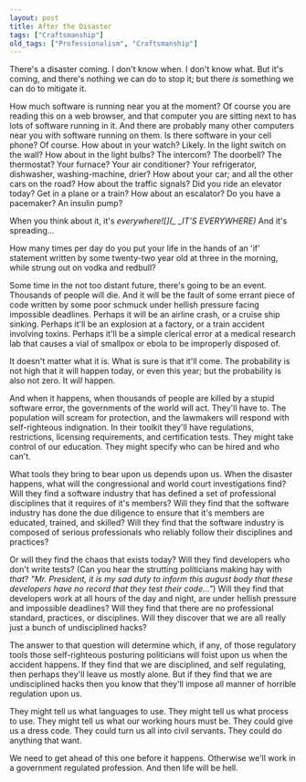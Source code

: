 ```yaml
---
layout: post
title: After the Disaster
tags: ["Craftsmanship"]
old_tags: ["Professionalism", "Craftsmanship"]
---
```


There's a disaster coming. I don't know when. I don't know what. But it's coming, and there's nothing we can do to stop it; but there *is* something we can do to mitigate it.

How much software is running near you at the moment? Of course you are reading this on a web browser, and that computer you are sitting next to has lots of software running in it. And there are probably many other computers near you with software running on them. Is there software in your cell phone? Of course. How about in your watch? Likely. In the light switch on the wall? How about in the light bulbs? The intercom? The doorbell? The thermostat? Your furnace? Your air conditioner? Your refrigerator, dishwasher, washing-machine, drier? How about your car; and all the other cars on the road? How about the traffic signals? Did you ride an elevator today? Get in a plane or a train? How about an escalator? Do you have a pacemaker? An insulin pump?

When you think about it, it's *everywhere![](_  _IT'S EVERYWHERE)* And it's spreading...

How many times per day do you put your life in the hands of an 'if' statement written by some twenty-two year old at three in the morning, while strung out on vodka and redbull?

Some time in the not too distant future, there's going to be an event. Thousands of people will die. And it will be the fault of some errant piece of code written by some poor schmuck under hellish pressure facing impossible deadlines. Perhaps it will be an airline crash, or a cruise ship sinking. Perhaps it'll be an explosion at a factory, or a train accident involving toxins. Perhaps it'll be a simple clerical error at a medical research lab that causes a vial of smallpox or ebola to be improperly disposed of.

It doesn't matter what it is. What is sure is that it'll come. The probability is not high that it will happen today, or even this year; but the probability is also not zero. It *will* happen.

And when it happens, when thousands of people are killed by a stupid software error, the governments of the world will act. They'll have to. The population will scream for protection, and the lawmakers will respond with self-righteous indignation. In their toolkit they'll have regulations, restrictions, licensing requirements, and certification tests. They might take control of our education. They might specify who can be hired and who can't.

What tools they bring to bear upon us depends upon us. When the disaster happens, what will the congressional and world court investigations find? Will they find a software industry that has defined a set of professional disciplines that it requires of it's members? Will they find that the software industry has done the due diligence to ensure that it's members are educated, trained, and skilled? Will they find that the software industry is composed of serious professionals who reliably follow their disciplines and practices?

Or will they find the chaos that exists today? Will they find developers who don't write tests? (Can you hear the strutting politicians making hay with *that*? *"Mr. President, it is my sad duty to inform this august body that these developers have no record that they test their code..."*) Will they find that developers work at all hours of the day and night, are under hellish pressure and impossible deadlines? Will they find that there are no professional standard, practices, or disciplines. Will they discover that we are all really just a bunch of undisciplined hacks?

The answer to that question will determine which, if any, of those regulatory tools those self-righteous posturing politicians will foist upon us when the accident happens. If they find that we are disciplined, and self regulating, then perhaps they'll leave us mostly alone. But if they find that we are undisciplined hacks then you know that they'll impose all manner of horrible regulation upon us.

They might tell us what languages to use. They might tell us what process to use. They might tell us what our working hours must be. They could give us a dress code. They could turn us all into civil servants. They could do anything that want.

We need to get ahead of this one before it happens. Otherwise we'll work in a government regulated profession. And then life will be hell.
